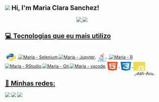 ## <img src="https://raw.githubusercontent.com/kaueMarques/kaueMarques/master/hi.gif" width="30px"> Hi, I'm Maria Clara Sanchez!
<div align="center">
  <a href="https://github.com/MariaClaraSanchez">
  <img height="180em" src="https://github-readme-stats.vercel.app/api?username=MariaClaraSanchez&show_icons=true&theme=tokyonight&include_all_commits=true&count_private=true"/>
  <img height="180em" src="https://github-readme-stats.vercel.app/api/top-langs/?username=MariaClaraSanchez&layout=compact&langs_count=10&theme=tokyonight"/>
</div>

## 💻 Tecnologias que eu mais utilizo
  
<div style="display: inline_block"><br>
  <img align="center" alt="Maria - Python" height="30" width="40" src="https://raw.githubusercontent.com/devicons/devicon/master/icons/python/python-original.svg">
  <img align="center" alt="Maria - Selenium" height="30" width="40" src="https://cdn.jsdelivr.net/gh/devicons/devicon/icons/selenium/selenium-original.svg" />
  <img align="center" alt="Maria - Jupyter" height="30" width="40" src="https://cdn.jsdelivr.net/gh/devicons/devicon/icons/jupyter/jupyter-original-wordmark.svg">
  <img align="center" alt="Maria - Java" height="30" width="40" src="https://raw.githubusercontent.com/devicons/devicon/master/icons/java/java-original.svg" />
  <img align="center" alt="Maria - R" height="30" width="40" src="https://cdn.jsdelivr.net/gh/devicons/devicon/icons/r/r-original.svg" />     
  <img align="center" alt="Maria - RStudio" height="30" width="40" src="https://cdn.jsdelivr.net/gh/devicons/devicon/icons/rstudio/rstudio-original.svg" />
  <img align="center" alt="Maria - Git" height="30" width="40" src="https://cdn.jsdelivr.net/gh/devicons/devicon/icons/git/git-original.svg" >
  <img align="center" alt="Maria - vscode" height="30" width="40" src="https://cdn.jsdelivr.net/gh/devicons/devicon/icons/vscode/vscode-original.svg" />
  <img align="center" alt="Maria - HTML" height="30" width="40" src="https://raw.githubusercontent.com/devicons/devicon/master/icons/html5/html5-original.svg">
  <img align="center" alt="Maria - CSS" height="30" width="40" src="https://raw.githubusercontent.com/devicons/devicon/master/icons/css3/css3-original.svg">
  <img align="center" alt="Maria - Js" height="30" width="40" src="https://raw.githubusercontent.com/devicons/devicon/master/icons/javascript/javascript-plain.svg">
  
<img align="right" height="150" style="border-radius:50px" alt="Mah-Avatar" src="https://media.giphy.com/media/sF7cMddm7yd5bs1BgH/giphy.gif"/>
                                                                                                                          
</div>
  
## 🥳 Minhas redes: 
 
<div> 
    <a href="https://www.linkedin.com/in/maria-clara-sanchez-966a6116b/" target="_blank"><img src="https://img.shields.io/badge/-LinkedIn-%230077B5?style=for-the-badge&logo=linkedin&logoColor=white" target="_blank"></a> 
  <a href="https://www.instagram.com/maaah_sanchez/" target="_blank"><img src="https://img.shields.io/badge/-Instagram-%23E4405F?style=for-the-badge&logo=instagram&logoColor=white" target="_blank"></a>
  <a href = "mailto:mariasanchez.eng@gmail.com"><img src="https://img.shields.io/badge/-Gmail-%23333?style=for-the-badge&logo=gmail&logoColor=white" target="_blank"></a>
 
</div>
